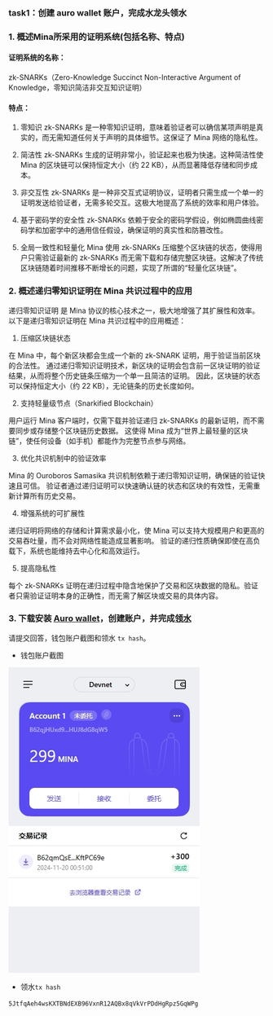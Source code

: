 
### task1：创建 auro wallet 账户，完成水龙头领水

### 1. 概述Mina所采用的证明系统(包括名称、特点)

#### 证明系统的名称：

zk-SNARKs（Zero-Knowledge Succinct Non-Interactive Argument of Knowledge，零知识简洁非交互知识证明）

#### 特点：

1. 零知识
zk-SNARKs 是一种零知识证明，意味着验证者可以确信某项声明是真实的，而无需知道任何关于声明的具体细节。这保证了 Mina 网络的隐私性。

2. 简洁性
zk-SNARKs 生成的证明非常小，验证起来也极为快速。这种简洁性使 Mina 的区块链可以保持恒定大小（约 22 KB），从而显著降低存储和同步成本。

3. 非交互性
zk-SNARKs 是一种非交互式证明协议，证明者只需生成一个单一的证明发送给验证者，无需多轮交互。这极大地提高了系统的效率和用户体验。

4. 基于密码学的安全性
zk-SNARKs 依赖于安全的密码学假设，例如椭圆曲线密码学和加密学中的通用信任假设，确保证明的真实性和防篡改性。

5. 全局一致性和轻量化
Mina 使用 zk-SNARKs 压缩整个区块链的状态，使得用户只需验证最新的 zk-SNARKs 而无需下载和存储完整区块链。这解决了传统区块链随着时间推移不断增长的问题，实现了所谓的“轻量化区块链”。


### 2. 概述递归零知识证明在 Mina 共识过程中的应用

递归零知识证明 是 Mina 协议的核心技术之一，极大地增强了其扩展性和效率。以下是递归零知识证明在 Mina 共识过程中的应用概述：

1. 压缩区块链状态

在 Mina 中，每个新区块都会生成一个新的 zk-SNARK 证明，用于验证当前区块的合法性。
通过递归零知识证明技术，新区块的证明会包含前一区块证明的验证结果，从而将整个历史链条压缩为一个单一且简洁的证明。
因此，区块链的状态可以保持恒定大小（约 22 KB），无论链条的历史长度如何。

2. 支持轻量级节点（Snarkified Blockchain）

用户运行 Mina 客户端时，仅需下载并验证递归 zk-SNARKs 的最新证明，而不需要同步或存储整个区块链历史数据。
这使得 Mina 成为“世界上最轻量的区块链”，使任何设备（如手机）都能作为完整节点参与网络。

3. 优化共识机制中的验证效率

Mina 的 Ouroboros Samasika 共识机制依赖于递归零知识证明，确保链的验证快速且可信。
验证者通过递归证明可以快速确认链的状态和区块的有效性，无需重新计算所有历史交易。

4. 增强系统的可扩展性

递归证明将网络的存储和计算需求最小化，使 Mina 可以支持大规模用户和更高的交易吞吐量，而不会对网络性能造成显著影响。
验证的递归性质确保即使在高负载下，系统也能维持去中心化和高效运行。

5. 提高隐私性

每个 zk-SNARKs 证明在递归过程中隐含地保护了交易和区块数据的隐私。验证者只需验证证明本身的正确性，而无需了解区块或交易的具体内容。

### 3. 下载安装 [Auro wallet](https://www.aurowallet.com/download/)，创建账户，并完成[领水](https://faucet.minaprotocol.com/)

请提交回答，钱包账户截图和领水 `tx hash`。

* 钱包账户截图

![](wallet.png)

* 领水`tx hash`

`5JtfqAeh4wsKXTBNdEXB96VxnR12AQBx8qVkVrPDdHgRpz5GqWPg`